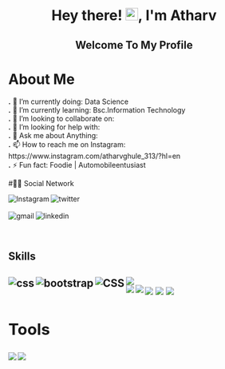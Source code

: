 <h1 align="center">Hey there! <img src="https://media.giphy.com/media/hvRJCLFzcasrR4ia7z/giphy.gif" width="25px">, I'm Atharv</h1>

  <h2 align="center" style="color:'green'"> Welcome To My Profile </h2>
  
  <h1> About Me</h1>
  <p>
  <b>.</b> 🔭 I’m currently doing: Data Science <br>
  <b>.</b> 🌱 I’m currently learning: Bsc.Information Technology <br>
  <b>.</b> 👯 I’m looking to collaborate on: <br>
  <b>.</b> 🤔 I’m looking for help with: <br>
  <b>.</b> 💬 Ask me about Anything: <br>
  <b>.</b> 📫 How to reach me on Instagram: https://www.instagram.com/atharvghule_313/?hl=en<br>
  <b>.</b> ⚡ Fun fact: Foodie | Automobileentusiast
  </p>

  #👨👩 Social Network
 
  [<img align="left" alt="Instagram" src="https://img.shields.io/badge/Instagram-E4405F?style=for-the-badge&logo=instagram&logoColor=white" />](https://www.instagram.com/atharvghule_313/?hl=en)
  
  [<img align="left" alt="twitter" src="https://img.shields.io/badge/twitter%20-blue?logo=twitter&logoColor=white&style=for-the-badge" />](https://twitter.com/atharv_ghule)
  <br>
  <br>
  [<img align="left" alt="gmail" src="https://img.shields.io/badge/Gmail-D14836?style=for-the-badge&logo=gmail&logoColor=white" />](https://mail.google.com/mail/u/0/#inbox)
  [<img  align="left" alt="linkedin" src="https://img.shields.io/badge/LinkedIn-0077B5?style=for-the-badge&logo=linkedin&logoColor=white" />](http://www.linkedin.com/in/atharv-ghule)
  
  <br>
  <br>
  <h2> Skills <h2>
  <div style="">
  <img src="https://img.shields.io/badge/Python-3776AB?style=for-the-badge&logo=python&logoColor=white" /> 

  <img align="left" alt="css" src="https://img.shields.io/badge/css3-%231572B6.svg?style=for-the-badge&logo=css3&logoColor=white" />

  <img align="left" alt="bootstrap" src="https://img.shields.io/badge/bootstrap-%23563D7C.svg?style=for-the-badge&logo=bootstrap&logoColor=white" />
 
  <img align="left" alt="CSS" src="https://img.shields.io/badge/html5-%23E34F26.svg?style=for-the-badge&logo=html5&logoColor=white" />
 <br>
  
  <img align="left" src="https://img.shields.io/badge/Java-ED8B00?style=for-the-badge&logo=java&logoColor=white" />
   
  <img align="left" src="https://img.shields.io/badge/PHP-777BB4?style=for-the-badge&logo=php&logoColor=white" />   
  <img src="https://img.shields.io/badge/C-00599C?style=for-the-badge&logo=c&logoColor=white" />
  <img src="https://img.shields.io/badge/C%2B%2B-00599C?style=for-the-badge&logo=c%2B%2B&logoColor=white" /> 
  <img src="https://img.shields.io/badge/JavaScript-323330?style=for-the-badge&logo=javascript&logoColor=F7DF1E" / >
  

  ## Tools
  <img align="left" src="https://img.shields.io/badge/Visual_Studio_Code-0078D4?style=for-the-badge&logo=visual%20studio%20code&logoColor=white" /> 
  <img align="left" src="https://img.shields.io/badge/Tableau-E97627?style=for-the-badge&logo=Tableau&logoColor=white" />
    

    
  
  
